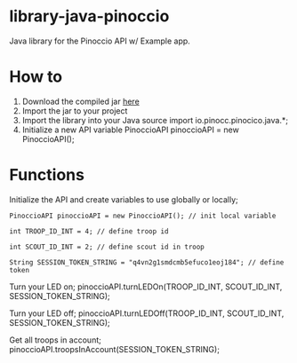 library-java-pinoccio
=====================

Java library for the Pinoccio API w/ Example app.

How to
======
1. Download the compiled jar [here](http://haifisch.ninja/library-java-pinoccio.zip)
2. Import the jar to your project
3. Import the library into your Java source
    import io.pinocc.pinocico.java.*;
4. Initialize a new API variable
    PinoccioAPI pinoccioAPI = new PinoccioAPI();


Functions
=========
Initialize the API and create variables to use globally or locally;

    PinoccioAPI pinoccioAPI = new PinoccioAPI(); // init local variable

    int TROOP_ID_INT = 4; // define troop id

    int SCOUT_ID_INT = 2; // define scout id in troop

    String SESSION_TOKEN_STRING = "q4vn2g1smdcmb5efuco1eoj184"; // define token
 
Turn your LED on;
    pinoccioAPI.turnLEDOn(TROOP_ID_INT, SCOUT_ID_INT, SESSION_TOKEN_STRING);

Turn your LED off;
    pinoccioAPI.turnLEDOff(TROOP_ID_INT, SCOUT_ID_INT, SESSION_TOKEN_STRING);

Get all troops in account;
    pinoccioAPI.troopsInAccount(SESSION_TOKEN_STRING);

